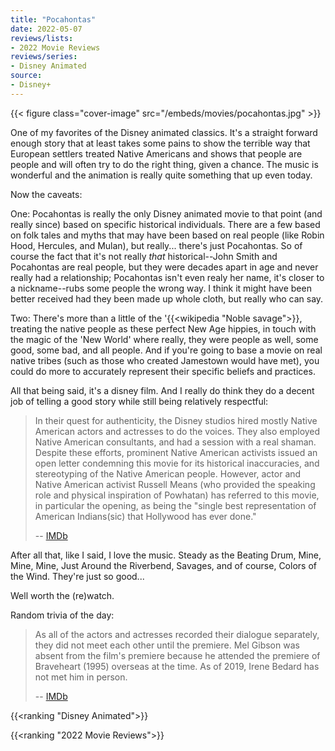 ```yaml
---
title: "Pocahontas"
date: 2022-05-07
reviews/lists:
- 2022 Movie Reviews
reviews/series:
- Disney Animated
source: 
- Disney+
---
```

{{< figure class="cover-image" src="/embeds/movies/pocahontas.jpg" >}}

One of my favorites of the Disney animated classics. It's a straight forward enough story that at least takes some pains to show the terrible way that European settlers treated Native Americans and shows that people are people and will often try to do the right thing, given a chance. The music is wonderful and the animation is really quite something that up even today.

<!--more-->

Now the caveats: 

One: Pocahontas is really the only Disney animated movie to that point (and really since) based on specific historical individuals. There are a few based on folk tales and myths that may have been based on real people (like Robin Hood, Hercules, and Mulan), but really... there's just Pocahontas. So of course the fact that it's not really *that* historical--John Smith and Pocahontas are real people, but they were decades apart in age and never really had a relationship; Pocahontas isn't even realy her name, it's closer to a nickname--rubs some people the wrong way. I think it might have been better received had they been made up whole cloth, but really who can say. 

Two: There's more than a little of the '{{<wikipedia "Noble savage">}}, treating the native people as these perfect New Age hippies, in touch with the magic of the 'New World' where really, they were people as well, some good, some bad, and all people. And if you're going to base a movie on real native tribes (such as those who created Jamestown would have met), you could do more to accurately represent their specific beliefs and practices. 

All that being said, it's a disney film. And I really do think they do a decent job of telling a good story while still being relatively respectful:

> In their quest for authenticity, the Disney studios hired mostly Native American actors and actresses to do the voices. They also employed Native American consultants, and had a session with a real shaman. Despite these efforts, prominent Native American activists issued an open letter condemning this movie for its historical inaccuracies, and stereotyping of the Native American people. However, actor and Native American activist Russell Means (who provided the speaking role and physical inspiration of Powhatan) has referred to this movie, in particular the opening, as being the "single best representation of American Indians(sic) that Hollywood has ever done." 
> 
> -- [IMDb](https://www.imdb.com/title/tt0114148/trivia?item=tr0730402)

After all that, like I said, I love the music. Steady as the Beating Drum, Mine, Mine, Mine, Just Around the Riverbend, Savages, and of course, Colors of the Wind. They're just so good...

Well worth the (re)watch. 

Random trivia of the day:

> As all of the actors and actresses recorded their dialogue separately, they did not meet each other until the premiere. Mel Gibson was absent from the film's premiere because he attended the premiere of Braveheart (1995) overseas at the time. As of 2019, Irene Bedard has not met him in person. 
> 
> -- [IMDb](https://www.imdb.com/title/tt0114148/trivia?item=tr4467879)

{{<ranking "Disney Animated">}}

{{<ranking "2022 Movie Reviews">}}
